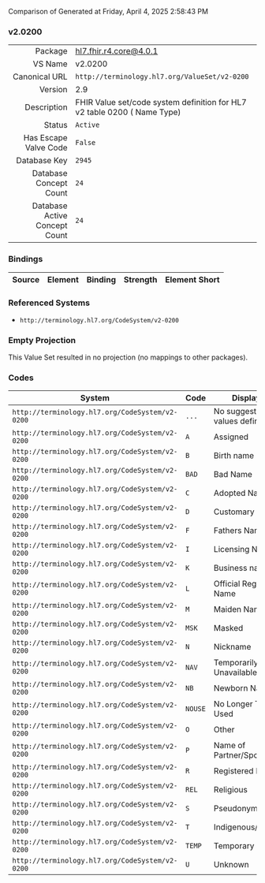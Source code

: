 Comparison of 
Generated at Friday, April 4, 2025 2:58:43 PM

### v2.0200

|      |     |
| ---: | --- |
| Package | hl7.fhir.r4.core@4.0.1 |
| VS Name | v2.0200 |
| Canonical URL | `http://terminology.hl7.org/ValueSet/v2-0200` |
| Version | 2.9 |
| Description | FHIR Value set/code system definition for HL7 v2 table 0200 ( Name Type) |
| Status | `Active` |
| Has Escape Valve Code | `False` |
| Database Key | `2945` |
| Database Concept Count | `24` |
| Database Active Concept Count | `24` |
### Bindings

| Source | Element | Binding | Strength | Element Short |
| ------ | ------- | ------- | -------- | ------------- |

### Referenced Systems

* `http://terminology.hl7.org/CodeSystem/v2-0200`
### Empty Projection

This Value Set resulted in no projection (no mappings to other packages).

### Codes

| System | Code | Display |
| ------ | ---- | ------- |
| `http://terminology.hl7.org/CodeSystem/v2-0200` | `...` | No suggested values defined |
| `http://terminology.hl7.org/CodeSystem/v2-0200` | `A` | Assigned |
| `http://terminology.hl7.org/CodeSystem/v2-0200` | `B` | Birth name |
| `http://terminology.hl7.org/CodeSystem/v2-0200` | `BAD` | Bad Name |
| `http://terminology.hl7.org/CodeSystem/v2-0200` | `C` | Adopted Name |
| `http://terminology.hl7.org/CodeSystem/v2-0200` | `D` | Customary Name |
| `http://terminology.hl7.org/CodeSystem/v2-0200` | `F` | Fathers Name |
| `http://terminology.hl7.org/CodeSystem/v2-0200` | `I` | Licensing Name |
| `http://terminology.hl7.org/CodeSystem/v2-0200` | `K` | Business name |
| `http://terminology.hl7.org/CodeSystem/v2-0200` | `L` | Official Registry Name |
| `http://terminology.hl7.org/CodeSystem/v2-0200` | `M` | Maiden Name |
| `http://terminology.hl7.org/CodeSystem/v2-0200` | `MSK` | Masked |
| `http://terminology.hl7.org/CodeSystem/v2-0200` | `N` | Nickname |
| `http://terminology.hl7.org/CodeSystem/v2-0200` | `NAV` | Temporarily Unavailable |
| `http://terminology.hl7.org/CodeSystem/v2-0200` | `NB` | Newborn Name |
| `http://terminology.hl7.org/CodeSystem/v2-0200` | `NOUSE` | No Longer To Be Used |
| `http://terminology.hl7.org/CodeSystem/v2-0200` | `O` | Other |
| `http://terminology.hl7.org/CodeSystem/v2-0200` | `P` | Name of Partner/Spouse |
| `http://terminology.hl7.org/CodeSystem/v2-0200` | `R` | Registered Name |
| `http://terminology.hl7.org/CodeSystem/v2-0200` | `REL` | Religious |
| `http://terminology.hl7.org/CodeSystem/v2-0200` | `S` | Pseudonym |
| `http://terminology.hl7.org/CodeSystem/v2-0200` | `T` | Indigenous/Tribal |
| `http://terminology.hl7.org/CodeSystem/v2-0200` | `TEMP` | Temporary Name |
| `http://terminology.hl7.org/CodeSystem/v2-0200` | `U` | Unknown |
